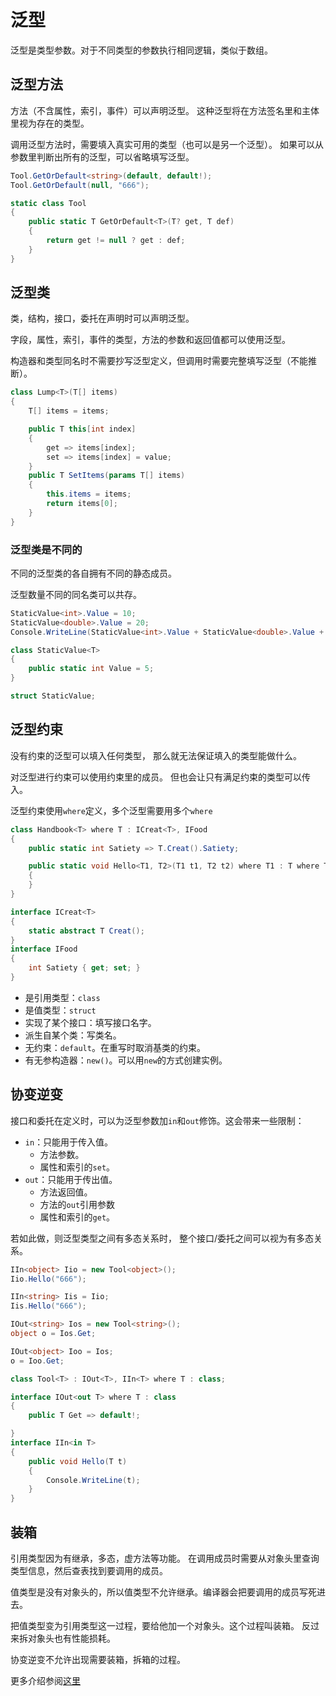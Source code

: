 ﻿# 泛型

泛型是类型参数。对于不同类型的参数执行相同逻辑，类似于数组。

## 泛型方法

方法（不含属性，索引，事件）可以声明泛型。
这种泛型将在方法签名里和主体里视为存在的类型。

调用泛型方法时，需要填入真实可用的类型（也可以是另一个泛型）。
如果可以从参数里判断出所有的泛型，可以省略填写泛型。

```csharp
Tool.GetOrDefault<string>(default, default!);
Tool.GetOrDefault(null, "666");

static class Tool
{
	public static T GetOrDefault<T>(T? get, T def)
	{
		return get != null ? get : def;
	}
}
```

## 泛型类

类，结构，接口，委托在声明时可以声明泛型。

字段，属性，索引，事件的类型，方法的参数和返回值都可以使用泛型。

构造器和类型同名时不需要抄写泛型定义，但调用时需要完整填写泛型（不能推断）。

```csharp
class Lump<T>(T[] items)
{
	T[] items = items;

	public T this[int index]
	{
		get => items[index];
		set => items[index] = value;
	}
	public T SetItems(params T[] items)
	{
		this.items = items;
		return items[0];
	}
} 
```

### 泛型类是不同的

不同的泛型类的各自拥有不同的静态成员。

泛型数量不同的同名类可以共存。

```csharp
StaticValue<int>.Value = 10;
StaticValue<double>.Value = 20;
Console.WriteLine(StaticValue<int>.Value + StaticValue<double>.Value + StaticValue<string>.Value);//35

class StaticValue<T>
{
	public static int Value = 5;
}

struct StaticValue;
```

## 泛型约束

没有约束的泛型可以填入任何类型，
那么就无法保证填入的类型能做什么。

对泛型进行约束可以使用约束里的成员。
但也会让只有满足约束的类型可以传入。

泛型约束使用`where`定义，多个泛型需要用多个`where`

```csharp
class Handbook<T> where T : ICreat<T>, IFood
{
	public static int Satiety => T.Creat().Satiety;

	public static void Hello<T1, T2>(T1 t1, T2 t2) where T1 : T where T2 : T1
	{
	}
}

interface ICreat<T>
{
	static abstract T Creat();
}
interface IFood
{
	int Satiety { get; set; }
}
```

- 是引用类型：`class`
- 是值类型：`struct`
- 实现了某个接口：填写接口名字。
- 派生自某个类：写类名。
- 无约束：`default`。在重写时取消基类的约束。
- 有无参构造器：`new()`。可以用`new`的方式创建实例。

## 协变逆变

接口和委托在定义时，可以为泛型参数加`in`和`out`修饰。这会带来一些限制：

- `in`：只能用于传入值。
  - 方法参数。
  - 属性和索引的`set`。 
- `out`：只能用于传出值。
  - 方法返回值。
  - 方法的`out`引用参数
  - 属性和索引的`get`。 

若如此做，则泛型类型之间有多态关系时，
整个接口/委托之间可以视为有多态关系。

```csharp
IIn<object> Iio = new Tool<object>();
Iio.Hello("666");

IIn<string> Iis = Iio;
Iis.Hello("666");

IOut<string> Ios = new Tool<string>();
object o = Ios.Get;

IOut<object> Ioo = Ios;
o = Ioo.Get;

class Tool<T> : IOut<T>, IIn<T> where T : class;

interface IOut<out T> where T : class
{
	public T Get => default!;

}
interface IIn<in T>
{
	public void Hello(T t)
	{
		Console.WriteLine(t);
	}
}
```

## 装箱

引用类型因为有继承，多态，虚方法等功能。
在调用成员时需要从对象头里查询类型信息，然后查表找到要调用的成员。

值类型是没有对象头的，所以值类型不允许继承。编译器会把要调用的成员写死进去。

把值类型变为引用类型这一过程，要给他加一个对象头。这个过程叫装箱。
反过来拆对象头也有性能损耗。

协变逆变不允许出现需要装箱，拆箱的过程。

更多介绍参阅[这里](https://learn.microsoft.com/zh-cn/dotnet/csharp/programming-guide/types/boxing-and-unboxing)